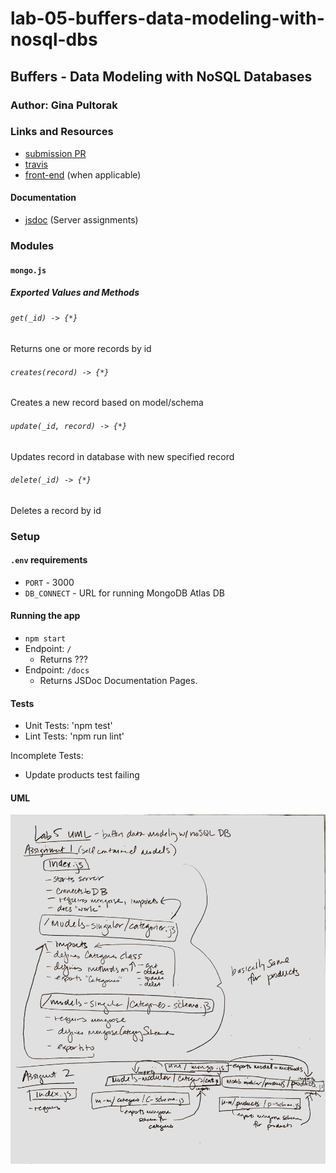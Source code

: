 # lab-05-buffers-data-modeling-with-nosql-dbs

## Buffers - Data Modeling with NoSQL Databases

### Author: Gina Pultorak

### Links and Resources
* [submission PR](https://github.com/ginapult-401-advanced-javascript/lab-05-buffers-data-modeling-with-nosql-dbs/pulls)
* [travis](https://travis-ci.com/ginapult-401-advanced-javascript/lab-05-buffers-data-modeling-with-nosql-dbs)
* [front-end](https://ginapult-deploymentworkshop.herokuapp.com/) (when applicable)

#### Documentation
* [jsdoc](https://lab-05-buff-data-mod-nosql-db.herokuapp.com/docs/) (Server assignments)

### Modules
#### `mongo.js`
##### Exported Values and Methods

###### `get(_id) -> {*}`
Returns one or more records by id

###### `creates(record) -> {*}`
Creates a new record based on model/schema

###### `update(_id, record) -> {*}`
Updates record in database with new specified record

###### `delete(_id) -> {*}`
Deletes a record by id


### Setup
#### `.env` requirements
* `PORT` - 3000
* `DB_CONNECT` - URL for running MongoDB Atlas DB

#### Running the app
* `npm start`
* Endpoint: `/`
  * Returns ???
* Endpoint: `/docs`
  * Returns JSDoc Documentation Pages.
  
#### Tests
* Unit Tests: 'npm test'
* Lint Tests: 'npm run lint'

Incomplete Tests:
- Update products test failing

#### UML
![UML Diagram](uml.jpg)

